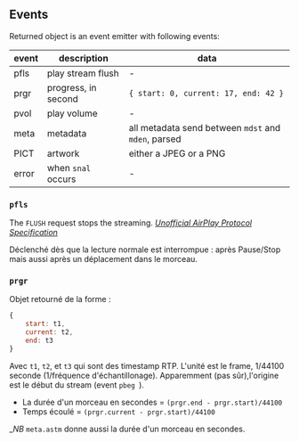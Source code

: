 ## Events
Returned object is an event emitter with following events:

event | description | data
----- | ----------- | ----
pfls | play stream flush | -
prgr | progress, in second | ```{ start: 0, current: 17, end: 42 }```
pvol | play volume | -
meta | metadata | all metadata send between `mdst` and `mden`, parsed
PICT | artwork | either a JPEG or a PNG
error | when `snal` occurs | -

### `pfls`

The `FLUSH` request stops the streaming. [_Unofficial AirPlay Protocol Specification_](http://nto.github.io/AirPlay.html#audio-rtsprequests)

Déclenché dès que la lecture normale est interrompue : après Pause/Stop mais aussi après un déplacement dans le morceau.

### `prgr`

Objet retourné de la forme :

```javascript
{
	start: t1,
	current: t2,
	end: t3
}
```
Avec `t1`, `t2`, et `t3` qui sont des timestamp RTP. L'unité est le frame, 1/44100 seconde (1/fréquence d'échantillonage). Apparemment (pas sûr),l'origine est le début du stream (event `pbeg `).

- La durée d'un morceau en secondes = `(prgr.end - prgr.start)/44100`
- Temps écoulé = `(prgr.current - prgr.start)/44100`

__NB_ `meta.astm` donne aussi la durée d'un morceau en secondes.
